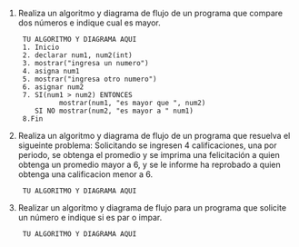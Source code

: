 1. Realiza un algoritmo y diagrama de flujo de un programa que compare dos números e indique cual es mayor.
  
        TU ALGORITMO Y DIAGRAMA AQUI
        1. Inicio
        2. declarar num1, num2(int)
        3. mostrar("ingresa un numero")
        4. asigna num1
        5. mostrar("ingresa otro numero")
        6. asignar num2
        7. SI(num1 > num2) ENTONCES
                 mostrar(num1, "es mayor que ", num2)
           SI NO mostrar(num2, "es mayor a " num1)
        8.Fin
2. Realiza un algoritmo y diagrama de flujo de un programa que resuelva el sigueinte problema: Solicitando se ingresen 4 calificaciones, una por periodo, se obtenga el promedio y se imprima una felicitación a quien obtenga un promedio mayor a 6, y se le informe ha reprobado a quien obtenga una calificacion menor a 6.

        TU ALGORITMO Y DIAGRAMA AQUI

3. Realizar un algoritmo y diagrama de flujo para un programa que solicite un número e indique si es par o impar.

        TU ALGORITMO Y DIAGRAMA AQUI
